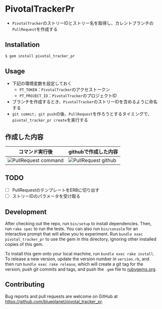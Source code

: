 # PivotalTrackerPr
- `PivotalTracker`のストリーIDとストリー名を取得し、カレントブランチの`PullRequest`を作成する

## Installation

```ruby
$ gem install pivotal_tracker_pr
```

## Usage
- 下記の環境変数を設定しておく
  - `PT_TOKEN`：`PivotalTracker`のアクセストークン
  - `PT_PROJECT_ID`：`PivotalTracker`のプロジェクトID
- ブランチを作成するとき、`PivotalTracker`のストリーIDを含めるように命名する
- `git commit; git push`の後、`PullRequest`を作ろうとするタイミングで、`pivotal_tracker_pr create`を実行する

## 作成した内容
|コマンド実行後|githubで作成した内容|  
|--------------|--------------------|
|![PullRequest command](https://raw.github.com/wiki/blueplanet/pivotal_tracker_pr/images/pt_pr_cmd.png)|![PullRequest github](https://raw.github.com/wiki/blueplanet/pivotal_tracker_pr/images/pt_pr_github.png)|


## TODO
- [ ] PullRequestのテンプレートをERBに切り出す
- [ ] ストリーIDのパラメータを受け取る

## Development

After checking out the repo, run `bin/setup` to install dependencies. Then, run `rake spec` to run the tests. You can also run `bin/console` for an interactive prompt that will allow you to experiment. Run `bundle exec pivotal_tracker_pr` to use the gem in this directory, ignoring other installed copies of this gem.

To install this gem onto your local machine, run `bundle exec rake install`. To release a new version, update the version number in `version.rb`, and then run `bundle exec rake release`, which will create a git tag for the version, push git commits and tags, and push the `.gem` file to [rubygems.org](https://rubygems.org).

## Contributing

Bug reports and pull requests are welcome on GitHub at https://github.com/blueplanet/pivotal_tracker_pr.
